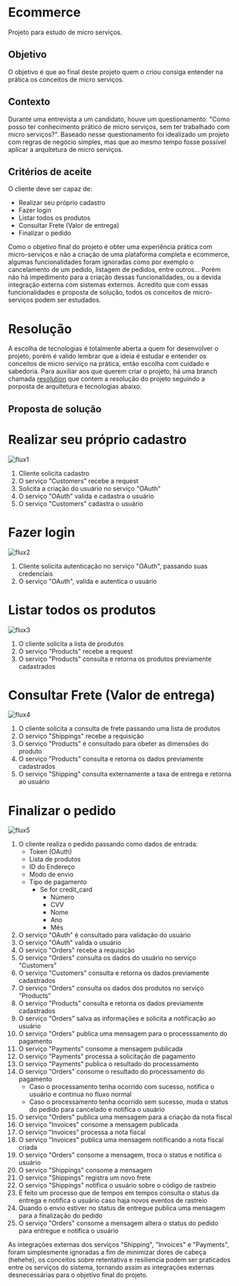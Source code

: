 # Ecommerce

Projeto para estudo de micro serviços.

## Objetivo

O objetivo é que ao final deste projeto quem o criou consiga entender na prática os conceitos de micro serviços.

## Contexto

Durante uma entrevista a um candidato, houve um questionamento: "Como posso ter conhecimento prático de micro serviços, sem ter trabalhado com micro serviços?". Baseado nesse questionamento foi idealizado um projeto com regras de negócio simples, mas que ao mesmo tempo fosse possível aplicar a arquitetura de micro serviços.

## Critérios de aceite

O cliente deve ser capaz de:

- Realizar seu próprio cadastro
- Fazer login
- Listar todos os produtos
- Consultar Frete (Valor de entrega)
- Finalizar o pedido

Como o objetivo final do projeto é obter uma experiência prática com micro-serviços e não a criação de uma plataforma completa e ecommerce, algumas funcionalidades foram ignoradas como por exemplo o cancelamento de um pedido, listagem de pedidos, entre outros...
Porém não há impedimento para a criação dessas funcionalidades, ou a devida integração externa com sistemas externos. Acredito que com essas funcionalidades e proposta de solução, todos os conceitos de micro-serviços podem ser estudados.

# Resolução

A escolha de tecnologias é totalmente aberta a quem for desenvolver o projeto, porém é valido lembrar que a ideia é estudar e entender os conceitos de micro serviço na prática, então escolha com cuidado e sabedoria. Para auxiliar aos que querem criar o projeto, há uma branch chamada [resolution](https://github.com/LeonardoFerreiraa/ecommerce/tree/resolution) que contem a resolução do projeto seguindo a porposta de arquitetura e tecnologias abaixo.

## Proposta de solução

# Realizar seu próprio cadastro

![flux1](https://github.com/LeonardoFerreiraa/ecommerce/raw/master/diagrams/flux1.png)

1. Cliente solicita cadastro
2. O serviço "Customers" recebe a request
3. Solicita a criação do usuário no serviço "OAuth"
4. O serviço "OAuth" valida e cadastra o usuário
5. O serviço "Customers" cadastra o usuário

# Fazer login

![flux2](https://github.com/LeonardoFerreiraa/ecommerce/raw/master/diagrams/flux2.png)

1. Cliente solicita autenticação no serviço "OAuth", passando suas credenciais
2. O serviço "OAuth", valida e autentica o usuário

# Listar todos os produtos

![flux3](https://github.com/LeonardoFerreiraa/ecommerce/raw/master/diagrams/flux3.png)

1. O cliente solicita a lista de produtos
2. O serviço "Products" recebe a request
3. O serviço "Products" consulta e retorna os produtos previamente cadastrados

# Consultar Frete (Valor de entrega)

![flux4](https://github.com/LeonardoFerreiraa/ecommerce/raw/master/diagrams/flux4.png)

1. O cliente solicita a consulta de frete passando uma lista de produtos
2. O serviço "Shippings" recebe a requisição
3. O serviço "Products" é consultado para obeter as dimensões do produto
4. O serviço "Products" consulta e retorna os dados previamente cadastrados
5. O serviço "Shipping" consulta externamente a taxa de entrega e retorna ao usuário

# Finalizar o pedido

![flux5](https://github.com/LeonardoFerreiraa/ecommerce/raw/master/diagrams/flux5.png)

1. O cliente realiza o pedido passando como dados de entrada:
    - Token (OAuth)
    - Lista de produtos
    - ID do Endereço
    - Modo de envio
    - Tipo de pagamento
        - Se for credit_card
            - Número
            - CVV
            - Nome
            - Ano
            - Mês
2. O serviço "OAuth" é consultado para validação do usuário
3. O serviço "OAuth" valida o usuário
4. O serviço "Orders" recebe a requisição
5. O serviço "Orders" consulta os dados do usuário no serviço "Customers"
6. O serviço "Customers" consulta e retorna os dados previamente cadastrados
7. O serviço "Orders" consulta os dados dos produtos no serviço "Products"
8. O serviço "Products" consulta e retorna os dados previamente cadastrados
9. O serviço "Orders" salva as informações e solicita a notificação ao usuário
10. O serviço "Orders" publica uma mensagem para o processsamento do pagamento
11. O serviço "Payments" consome a mensagem publicada
12. O serviço "Payments" processa a solicitação de pagamento
13. O serviço "Payments" publica o resultado do processamento
14. O serviço "Orders" consome o resultado do processamento do pagamento
    - Caso o processamento tenha ocorrido com sucesso, notifica o usuário e continua no fluxo normal
    - Caso o processamento tenha ocorrido sem sucesso, muda o status do pedido para cancelado e notifica o usuário
15. O serviço "Orders" publica uma mensagem para a criação da nota fiscal
16. O serviço "Invoices" consome a mensagem publicada
17. O serviço "Invoices" processa a nota fiscal
18. O serviço "Invoices" publica uma mensagem notificando a nota fiscal criada
19. O serviço "Orders" consome a mensagem, troca o status e notifica o usuário
20. O serviço "Shippings" consome a mensagem
21. O serviço "Shippings" registra um novo frete
22. O serviço "Shippings" notifica o usuário sobre o código de rastreio
23. É feito um processo que de tempos em tempos consulta o status da entrega e notifica o usuário caso haja novos eventos de rastreio
24. Quando o envio estiver no status de entregue publica uma mensagem para a finalização do pedido
25. O serviço "Orders" consome a mensagem altera o status do pedido para entregue e notifica o usuário

As integrações externas dos serviços "Shipping", "Invoices" e "Payments", foram simplesmente ignoradas a fim de minimizar dores de cabeça (hehehe), os conceitos sobre retentativa e resiliencia podem ser praticados entre os serviços do sistema, tornando assim as integrações externas desnecessárias para o objetivo final do projeto.